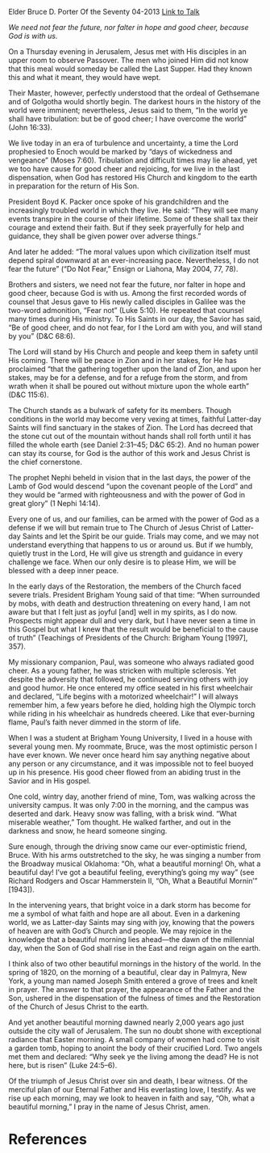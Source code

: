 Elder Bruce D. Porter
Of the Seventy
04-2013
[Link to Talk](https://www.churchofjesuschrist.org/study/general-conference/2013/04/beautiful-mornings?lang=eng)

_We need not fear the future, nor falter in hope and good cheer, because God is with us._

On a Thursday evening in Jerusalem, Jesus met with His disciples in an upper room to observe Passover. The men who joined Him did not know that this meal would someday be called the Last Supper. Had they known this and what it meant, they would have wept.

Their Master, however, perfectly understood that the ordeal of Gethsemane and of Golgotha would shortly begin. The darkest hours in the history of the world were imminent; nevertheless, Jesus said to them, “In the world ye shall have tribulation: but be of good cheer; I have overcome the world” (John 16:33).

We live today in an era of turbulence and uncertainty, a time the Lord prophesied to Enoch would be marked by “days of wickedness and vengeance” (Moses 7:60). Tribulation and difficult times may lie ahead, yet we too have cause for good cheer and rejoicing, for we live in the last dispensation, when God has restored His Church and kingdom to the earth in preparation for the return of His Son.

President Boyd K. Packer once spoke of his grandchildren and the increasingly troubled world in which they live. He said: “They will see many events transpire in the course of their lifetime. Some of these shall tax their courage and extend their faith. But if they seek prayerfully for help and guidance, they shall be given power over adverse things.”

And later he added: “The moral values upon which civilization itself must depend spiral downward at an ever-increasing pace. Nevertheless, I do not fear the future” (“Do Not Fear,” Ensign or Liahona, May 2004, 77, 78).

Brothers and sisters, we need not fear the future, nor falter in hope and good cheer, because God is with us. Among the first recorded words of counsel that Jesus gave to His newly called disciples in Galilee was the two-word admonition, “Fear not” (Luke 5:10). He repeated that counsel many times during His ministry. To His Saints in our day, the Savior has said, “Be of good cheer, and do not fear, for I the Lord am with you, and will stand by you” (D&C 68:6).

The Lord will stand by His Church and people and keep them in safety until His coming. There will be peace in Zion and in her stakes, for He has proclaimed “that the gathering together upon the land of Zion, and upon her stakes, may be for a defense, and for a refuge from the storm, and from wrath when it shall be poured out without mixture upon the whole earth” (D&C 115:6).

The Church stands as a bulwark of safety for its members. Though conditions in the world may become very vexing at times, faithful Latter-day Saints will find sanctuary in the stakes of Zion. The Lord has decreed that the stone cut out of the mountain without hands shall roll forth until it has filled the whole earth (see Daniel 2:31–45; D&C 65:2). And no human power can stay its course, for God is the author of this work and Jesus Christ is the chief cornerstone.

The prophet Nephi beheld in vision that in the last days, the power of the Lamb of God would descend “upon the covenant people of the Lord” and they would be “armed with righteousness and with the power of God in great glory” (1 Nephi 14:14).

Every one of us, and our families, can be armed with the power of God as a defense if we will but remain true to The Church of Jesus Christ of Latter-day Saints and let the Spirit be our guide. Trials may come, and we may not understand everything that happens to us or around us. But if we humbly, quietly trust in the Lord, He will give us strength and guidance in every challenge we face. When our only desire is to please Him, we will be blessed with a deep inner peace.

In the early days of the Restoration, the members of the Church faced severe trials. President Brigham Young said of that time: “When surrounded by mobs, with death and destruction threatening on every hand, I am not aware but that I felt just as joyful [and] well in my spirits, as I do now. Prospects might appear dull and very dark, but I have never seen a time in this Gospel but what I knew that the result would be beneficial to the cause of truth” (Teachings of Presidents of the Church: Brigham Young [1997], 357).

My missionary companion, Paul, was someone who always radiated good cheer. As a young father, he was stricken with multiple sclerosis. Yet despite the adversity that followed, he continued serving others with joy and good humor. He once entered my office seated in his first wheelchair and declared, “Life begins with a motorized wheelchair!” I will always remember him, a few years before he died, holding high the Olympic torch while riding in his wheelchair as hundreds cheered. Like that ever-burning flame, Paul’s faith never dimmed in the storm of life.

When I was a student at Brigham Young University, I lived in a house with several young men. My roommate, Bruce, was the most optimistic person I have ever known. We never once heard him say anything negative about any person or any circumstance, and it was impossible not to feel buoyed up in his presence. His good cheer flowed from an abiding trust in the Savior and in His gospel.

One cold, wintry day, another friend of mine, Tom, was walking across the university campus. It was only 7:00 in the morning, and the campus was deserted and dark. Heavy snow was falling, with a brisk wind. “What miserable weather,” Tom thought. He walked farther, and out in the darkness and snow, he heard someone singing.

Sure enough, through the driving snow came our ever-optimistic friend, Bruce. With his arms outstretched to the sky, he was singing a number from the Broadway musical Oklahoma: “Oh, what a beautiful morning! Oh, what a beautiful day! I’ve got a beautiful feeling, everything’s going my way” (see Richard Rodgers and Oscar Hammerstein II, “Oh, What a Beautiful Mornin’” [1943]).

In the intervening years, that bright voice in a dark storm has become for me a symbol of what faith and hope are all about. Even in a darkening world, we as Latter-day Saints may sing with joy, knowing that the powers of heaven are with God’s Church and people. We may rejoice in the knowledge that a beautiful morning lies ahead—the dawn of the millennial day, when the Son of God shall rise in the East and reign again on the earth.

I think also of two other beautiful mornings in the history of the world. In the spring of 1820, on the morning of a beautiful, clear day in Palmyra, New York, a young man named Joseph Smith entered a grove of trees and knelt in prayer. The answer to that prayer, the appearance of the Father and the Son, ushered in the dispensation of the fulness of times and the Restoration of the Church of Jesus Christ to the earth.

And yet another beautiful morning dawned nearly 2,000 years ago just outside the city wall of Jerusalem. The sun no doubt shone with exceptional radiance that Easter morning. A small company of women had come to visit a garden tomb, hoping to anoint the body of their crucified Lord. Two angels met them and declared: “Why seek ye the living among the dead? He is not here, but is risen” (Luke 24:5–6).

Of the triumph of Jesus Christ over sin and death, I bear witness. Of the merciful plan of our Eternal Father and His everlasting love, I testify. As we rise up each morning, may we look to heaven in faith and say, “Oh, what a beautiful morning,” I pray in the name of Jesus Christ, amen.

# References
